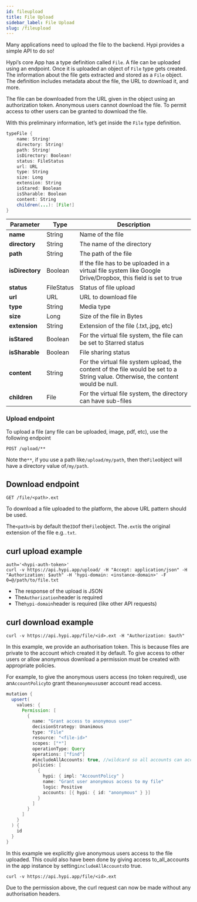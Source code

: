 ```yaml
---
id: fileupload
title: File Upload
sidebar_label: File Upload
slug: /fileupload
---
```


Many applications need to upload the file to the backend. Hypi provides a simple API to do so!

Hypi’s core App has a type definition called `File`. A file can be uploaded using an endpoint. Once it is uploaded an object of `File` type gets created. The information about the file gets extracted and stored as a `File` object. The definition includes metadata about the file, the URL to download it, and more.

The file can be downloaded from the URL given in the object using an authorization token. Anonymous users cannot download the file. To permit access to other users can be granted to download the file.

With this preliminary information, let’s get inside the `File` type definition.
```java
typeFile {
    name: String!
    directory: String!
    path: String!
    isDirectory: Boolean!
    status: FileStatus
    url: URL
    type: String
    size: Long
    extension: String
    isStared: Boolean
    isSharable: Boolean
    content: String
    children(...): [File!]
}
```


| **Parameter**   | **Type**   | **Description**                                                                                                                   |
|-----------------|------------|-----------------------------------------------------------------------------------------------------------------------------------|
| **name**        | String     | Name of the file                                                                                                                  |
| **directory**   | String     | The name of the directory                                                                                                         |
| **path**        | String     | The path of the file                                                                                                              |
| **isDirectory** | Boolean    | If the file has to be uploaded in a virtual file system like Google Drive/Dropbox, this field is set to true                      |
| **status**      | FileStatus | Status of file upload                                                                                                             |
| **url**         | URL        | URL to download file                                                                                                              |
| **type**        | String     | Media type                                                                                                                        |
| **size**        | Long       | Size of the file in Bytes                                                                                                         |
| **extension**   | String     | Extension of the file (.txt,.jpg, etc)                                                                                            |
| **isStared**    | Boolean    | For the virtual file system, the file can be set to Starred status                                                                |
| **isSharable**  | Boolean    | File sharing status                                                                                                               |
| **content**     | String     | For the virtual file system upload, the content of the file would be set to a String value. Otherwise, the content would be null. |
| **children**    | File       | For the virtual file system, the directory can have sub-files                                                                     |

### Upload endpoint

To upload a file (any file can be uploaded, image, pdf, etc), use the following endpoint

`POST /upload/**`

Note the`**`, if you use a path like`/upload/my/path`, then the`File`object will have a directory value of`/my/path`. 


## Download endpoint

`GET /file/<path>.ext`

To download a file uploaded to the platform, the above URL pattern should be used.

The`<path>`is by default the`ID`of the`File`object. The`.ext`is the original extension of the file e.g.`.txt`.

## curl upload example
```
auth='<hypi-auth-token>'
curl -v https://api.hypi.app/upload/ -H "Accept: application/json" -H "Authorization: $auth" -H 'hypi-domain: <instance-domain>' -F 0=@/path/to/file.txt
```
+  The response of the upload is JSON
+  The`Authorization`header is required
+  The`hypi-domain`header is required (like other API requests)

## curl download example
```
curl -v https://api.hypi.app/file/<id>.ext -H "Authorization: $auth"
```

In this example, we provide an authorisation token. This is because files are private to the account which created it by default. To give access to other users or allow anonymous download a permission must be created with appropriate policies.

For example, to give the anonymous users access (no token required), use an`AccountPolicy`to grant the`anonymous`user account read access.

```java
mutation {
  upsert(
    values: {
      Permission: [
        {
          name: "Grant access to anonymous user"
          decisionStrategy: Unanimous
          type: "File"
          resource: "<file-id>"
          scopes: ["*"]
          operationType: Query
          operations: ["find"]
          #includeAllAccounts: true, //wildcard so all accounts can access
          policies: [
            {
              hypi: { impl: "AccountPolicy" }
              name: "Grant user anonymous access to my file"
              logic: Positive
              accounts: [{ hypi: { id: "anonymous" } }]
            }
          ]
        }
      ]
    }
  ) {
    id
  }
}
```
    
In this example we explicitly give anonymous users access to the file uploaded. This could also have been done by giving access to_all_accounts in the app instance by setting`includeAllAccounts`to true.

    curl -v https://api.hypi.app/file/<id>.ext

Due to the permission above, the curl request can now be made without any authorisation headers.